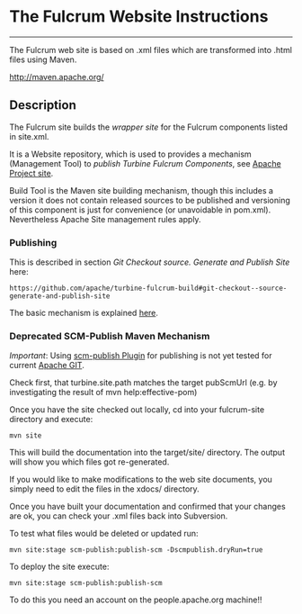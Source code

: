 
# The Fulcrum Website Instructions
--------------------------------

The Fulcrum web site is based on .xml files which are transformed
into .html files using Maven.

<http://maven.apache.org/>

## Description

The Fulcrum site builds the *wrapper site* for the Fulcrum components listed in site.xml. 

It is a Website repository, which is used to provides a mechanism (Management Tool) to *publish Turbine Fulcrum Components*, see [Apache Project site](https://infra.apache.org/project-site).

Build Tool is the Maven site building mechanism, though this includes a version it does not contain released sources to be published and versioning of this component is just for convenience (or unavoidable in pom.xml). Nevertheless Apache Site management rules apply.

### Publishing

This is described in section *Git Checkout source. Generate and Publish Site* here:

    https://github.com/apache/turbine-fulcrum-build#git-checkout--source-generate-and-publish-site
    
The basic mechanism is explained [here](https://infra.apache.org/version-control.html#git).    
    

### Deprecated SCM-Publish Maven Mechanism

*Important*: Using [scm-publish Plugin](https://commons.apache.org/site-publish.html) for publishing is not yet tested for current [Apache GIT](https://infra.apache.org/version-control.html).

Check first, that turbine.site.path matches the target pubScmUrl (e.g. by investigating the result of mvn help:effective-pom)

Once you have the site checked out locally, cd into your fulcrum-site directory and execute:


    mvn site


This will build the documentation into the target/site/ directory. The output will show you which files got re-generated.

If you would like to make modifications to the web site documents, you simply need to edit the files in the xdocs/ directory.

Once you have built your documentation and confirmed that your changes are ok, you can check your .xml files back into Subversion.

To test what files would be deleted or updated run:


    mvn site:stage scm-publish:publish-scm -Dscmpublish.dryRun=true


To deploy the site execute:

    mvn site:stage scm-publish:publish-scm


To do this you need an account on the people.apache.org machine!!



